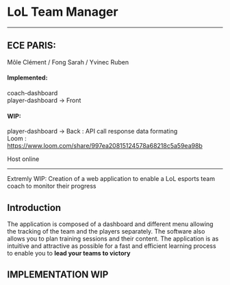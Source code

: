 # LoL Team Manager

-- -- -- -- -- -- -- -- -- -- -- -- -- -- -- -- -- -- -- -- -- -- -- -- -- -- -- --

## ECE PARIS: 
Môle Clément / Fong Sarah / Yvinec Ruben


#### Implemented:   

coach-dashboard  
player-dashboard -> Front 

#### WIP:  

player-dashboard -> Back : API call response data formating     
Loom : https://www.loom.com/share/997ea20815124578a68218c5a59ea98b  
  
Host online   
-- -- -- -- -- -- -- -- -- -- -- -- -- -- -- -- ---- -- -- -- -- -- -- -- -- -- --

Extremly WIP: Creation of a web application to enable a LoL esports team coach to monitor their progress

## Introduction

The application is composed of a dashboard and different menu allowing the tracking of the team and the players separately. The software also allows you to plan training sessions and their content. The application is as intuitive and attractive as possible for a fast and efficient learning process to enable you to **lead your teams to victory**

## IMPLEMENTATION WIP
